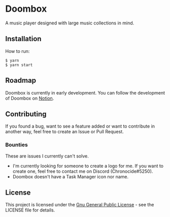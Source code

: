# Doombox
A music player designed with large music collections in mind.

## Installation

How to run:
```
$ yarn
$ yarn start
```

## Roadmap
Doombox is currently in early development. You can follow the development of Doombox on [Notion](https://www.notion.so/chronodave/c4662486b3484d5cb3a5bc9a51a3d4d1?v=8c72fc47dcf04071b8f3588126dbf82f).

## Contributing
If you found a bug, want to see a feature added or want to contribute in another way, feel free to create an Issue or Pull Request.

### Bounties
These are issues I currently can't solve.
 - I'm currently looking for someone to create a logo for me. If you want to create one, feel free to contact me on Discord (Chronocide#5250).
 - Doombox doesn't have a Task Manager icon nor name.

## License
This project is licensed under the [Gnu General Public License](https://www.gnu.org/licenses/gpl-3.0.txt) - see the LICENSE file for details.
